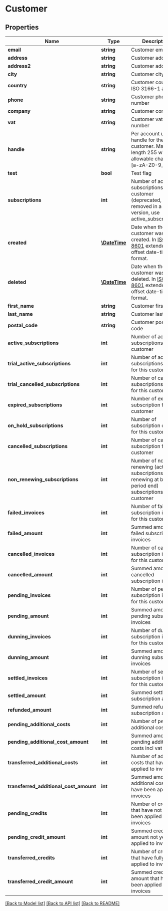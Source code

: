 # Customer

## Properties
Name | Type | Description | Notes
------------ | ------------- | ------------- | -------------
**email** | **string** | Customer email | [optional]
**address** | **string** | Customer address | [optional]
**address2** | **string** | Customer address2 | [optional]
**city** | **string** | Customer city | [optional]
**country** | **string** | Customer country in ISO 3166-1 alpha-2 | [optional]
**phone** | **string** | Customer phone number | [optional]
**company** | **string** | Customer company | [optional]
**vat** | **string** | Customer vat number | [optional]
**handle** | **string** | Per account unique handle for the customer. Max length 255 with allowable characters [a-zA-Z0-9_.-@]. |
**test** | **bool** | Test flag | [optional]
**subscriptions** | **int** | Number of active subscriptions for this customer (deprecated, will be removed in a later version, use active_subscriptions) |
**created** | [**\DateTime**](\DateTime.md) | Date when the customer was created. In [ISO-8601](http://en.wikipedia.org/wiki/ISO_8601) extended offset date-time format. |
**deleted** | [**\DateTime**](\DateTime.md) | Date when the customer was deleted. In [ISO-8601](http://en.wikipedia.org/wiki/ISO_8601) extended offset date-time format. | [optional]
**first_name** | **string** | Customer first name | [optional]
**last_name** | **string** | Customer last name | [optional]
**postal_code** | **string** | Customer postal code | [optional]
**active_subscriptions** | **int** | Number of active subscriptions for this customer |
**trial_active_subscriptions** | **int** | Number of active subscriptions in trial for this customer |
**trial_cancelled_subscriptions** | **int** | Number of cancelled subscriptions in trial for this customer |
**expired_subscriptions** | **int** | Number of expired subscription for this customer |
**on_hold_subscriptions** | **int** | Number of subscription on hold for this customer |
**cancelled_subscriptions** | **int** | Number of cancelled subscription for this customer |
**non_renewing_subscriptions** | **int** | Number of non renewing (active subscriptions not renewing at billing period end) subscriptions for this customer |
**failed_invoices** | **int** | Number of failed subscription invoices for this customer |
**failed_amount** | **int** | Summed amount for failed subscription invoices |
**cancelled_invoices** | **int** | Number of cancelled subscription invoices for this customer |
**cancelled_amount** | **int** | Summed amount for cancelled subscription invoices |
**pending_invoices** | **int** | Number of pending subscription invoices for this customer |
**pending_amount** | **int** | Summed amount for pending subscription invoices |
**dunning_invoices** | **int** | Number of dunning subscription invoices for this customer |
**dunning_amount** | **int** | Summed amount for dunning subscription invoices |
**settled_invoices** | **int** | Number of settled subscription invoices for this customer |
**settled_amount** | **int** | Summed settled subscription amount |
**refunded_amount** | **int** | Summed refunded subscription amount |
**pending_additional_costs** | **int** | Number of pending additional costs |
**pending_additional_cost_amount** | **int** | Summed amount of pending additional costs incl vat |
**transferred_additional_costs** | **int** | Number of additional costs that have been applied to invoices |
**transferred_additional_cost_amount** | **int** | Summed amount of additional costs that have been applied to invoices |
**pending_credits** | **int** | Number of credits that have not fully been applied to invoices |
**pending_credit_amount** | **int** | Summed credit amount not yet applied to invoices |
**transferred_credits** | **int** | Number of credits that have fully been applied to invoices |
**transferred_credit_amount** | **int** | Summed credit amount that have been applied to invoices |

[[Back to Model list]](../../README.md#documentation-for-models) [[Back to API list]](../../README.md#documentation-for-api-endpoints) [[Back to README]](../../README.md)


